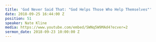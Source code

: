```yaml
---
title: 'God Never Said That: "God Helps Those Who Help Themselves"'
date: 2018-09-25 16:44:00 Z
position: 51
speaker: Nate Kline
media: https://www.youtube.com/embed/SWNq5W9MAd4?ecver=2
sermon_date: 2018-09-23 10:00:00 Z
---
```


